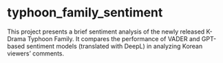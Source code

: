 # typhoon_family_sentiment
This project presents a brief sentiment analysis of the newly released K-Drama Typhoon Family. It compares the performance of VADER and GPT-based sentiment models (translated with DeepL) in analyzing Korean viewers’ comments.
